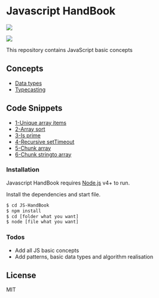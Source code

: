 # Javascript HandBook

![](https://upload.wikimedia.org/wikipedia/commons/thumb/9/99/Unofficial_JavaScript_logo_2.svg/240px-Unofficial_JavaScript_logo_2.svg.png)

![](https://img.shields.io/github/stars/is0ly/JS-HandBook)

This repository contains JavaScript basic concepts

## Concepts

-   [Data types](1-concepts/1-data-types.js)
-   [Typecasting](1-concepts/2-type-casting.js)

## Code Snippets

-   [1-Unique array items](2-code-snippets/1-unique-array-items.js)
-   [2-Array sort](2-code-snippets/2-array-sort.js)
-   [3-Is prime](2-code-snippets/3-is-prime.js)
-   [4-Recursive setTimeout](2-code-snippets/4-recursive-setTimeout.js)
-   [5-Chunk array](2-code-snippets/5-chunk-array.js)
-   [6-Chunk stringto array](2-code-snippets/6-chunk-string-to-array.js)

### Installation

Javascript HandBook requires [Node.js](https://nodejs.org/) v4+ to run.

Install the dependencies and start file.

```sh
$ cd JS-HandBook
$ npm install
$ cd [folder what you want]
$ node [file what you want]
```

### Todos

-   Add all JS basic concepts
-   Add patterns, basic data types and algorithm realisation

## License

MIT

